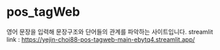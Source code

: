 # pos_tagWeb
영어 문장을 입력해 문장구조와 단어들의 관계를 파악하는 사이트입니다.
streamlit link : https://yejin-choi88-pos-tagweb-main-ebytq4.streamlit.app/
